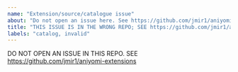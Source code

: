 ```yaml
---
name: "Extension/source/catalogue issue"
about: "Do not open an issue here. See https://github.com/jmir1/aniyomi-extensions"
title: "THIS ISSUE IS IN THE WRONG REPO; SEE https://github.com/jmir1/aniyomi-extensions"
labels: "catalog, invalid"
---
```


DO NOT OPEN AN ISSUE IN THIS REPO. SEE https://github.com/jmir1/aniyomi-extensions
